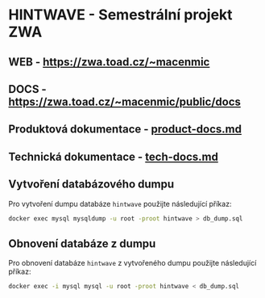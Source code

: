 # HINTWAVE - Semestrální projekt ZWA
## WEB - https://zwa.toad.cz/~macenmic
## DOCS - https://zwa.toad.cz/~macenmic/public/docs

## Produktová dokumentace - [product-docs.md](product-docs.md)
## Technická dokumentace - [tech-docs.md](tech-docs.md)

## Vytvoření databázového dumpu

Pro vytvoření dumpu databáze `hintwave` použijte následující příkaz:

```bash
docker exec mysql mysqldump -u root -proot hintwave > db_dump.sql
```

## Obnovení databáze z dumpu

Pro obnovení databáze `hintwave` z vytvořeného dumpu použijte následující příkaz:
```bash
docker exec -i mysql mysql -u root -proot hintwave < db_dump.sql
```

